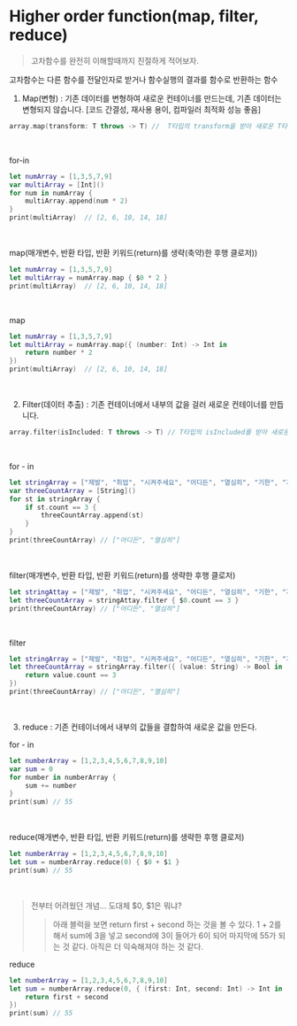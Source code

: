 # Higher order function(map, filter, reduce)

> 고차함수를 완전히 이해할때까지 친절하게 적어보자.

고차함수는 다른 함수를 전달인자로 받거나 함수실행의 결과를 함수로 반환하는 함수

1. Map(변형) : 기존 데이터를 변형하여 새로운 컨테이너를 만드는데, 기존 데이터는 변형되지 않습니다. [코드 간결성, 재사용 용이, 컴파일러 최적화 성능 좋음]
```swift
array.map(transform: T throws -> T) //  T타입의 transform을 받아 새로운 T타입의 컨테이너를 생성
```
<br>
  
for-in
```swift
let numArray = [1,3,5,7,9]
var multiArray = [Int]()
for num in numArray {
    multiArray.append(num * 2)
}
print(multiArray)  // [2, 6, 10, 14, 18]
```
<br>

map(매개변수, 반환 타입, 반환 키워드(return)를 생략(축약)한 후행 클로저))
```swift
let numArray = [1,3,5,7,9]
let multiArray = numArray.map { $0 * 2 }
print(multiArray)  // [2, 6, 10, 14, 18]
```
<br>

map
```swift
let numArray = [1,3,5,7,9]
let multiArray = numArray.map({ (number: Int) -> Int in
    return number * 2
})
print(multiArray)  // [2, 6, 10, 14, 18]
```
<br>

2. Filter(데이터 추출) : 기존 컨테이너에서 내부의 값을 걸러 새로운 컨테이너를 만듭니다.

```swift
array.filter(isIncluded: T throws -> T) // T타입의 isIncluded를 받아 새로운 T형태의 컨테이너를 생성
```
<br>

for - in
```swift
let stringArray = ["제발", "취업", "시켜주세요", "어디든", "열심히", "기한", "지킬게요"]
var threeCountArray = [String]()
for st in stringArray {
    if st.count == 3 {
        threeCountArray.append(st)
    }
}
print(threeCountArray) // ["어디든", "열심히"]
```
<br>

filter(매개변수, 반환 타입, 반환 키워드(return)를 생략한 후행 클로저)
```swift
let stringAttay = ["제발", "취업", "시켜주세요", "어디든", "열심히", "기한", "지킬게요"]
let threeCountArray = stringAttay.filter { $0.count == 3 }
print(threeCountArray) // ["어디든", "열심히"]
```
<br>

filter
```swift
let stringArray = ["제발", "취업", "시켜주세요", "어디든", "열심히", "기한", "지킬게요"]
let threeCountArray = stringArray.filter({ (value: String) -> Bool in
    return value.count == 3
})
print(threeCountArray) // ["어디든", "열심히"]
```
<br>

3. reduce : 기존 컨테이너에서 내부의 값들을 결합하여 새로운 값을 만든다.

for - in
```swift
let numberArray = [1,2,3,4,5,6,7,8,9,10]
var sum = 0
for number in numberArray {
    sum += number
}
print(sum) // 55

```
<br>

reduce(매개변수, 반환 타입, 반환 키워드(return)를 생략한 후행 클로저)
```swift
let numberArray = [1,2,3,4,5,6,7,8,9,10]
let sum = numberArray.reduce(0) { $0 + $1 }
print(sum) // 55
```
<br>

> 전부터 어려웠던 개념... 도대체 $0, $1은 뭐냐?
>> 아래 블럭을 보면 return first + second 하는 것을 볼 수 있다.
>> 1 + 2를해서 sum에 3을 넣고 second에 3이 들어가 6이 되어 마지막에 55가 되는 것 같다. 아직은 더 익숙해져야 하는 것 같다. 

reduce
```swift
let numberArray = [1,2,3,4,5,6,7,8,9,10]
let sum = numberArray.reduce(0, { (first: Int, second: Int) -> Int in
    return first + second
})
print(sum) // 55
```

